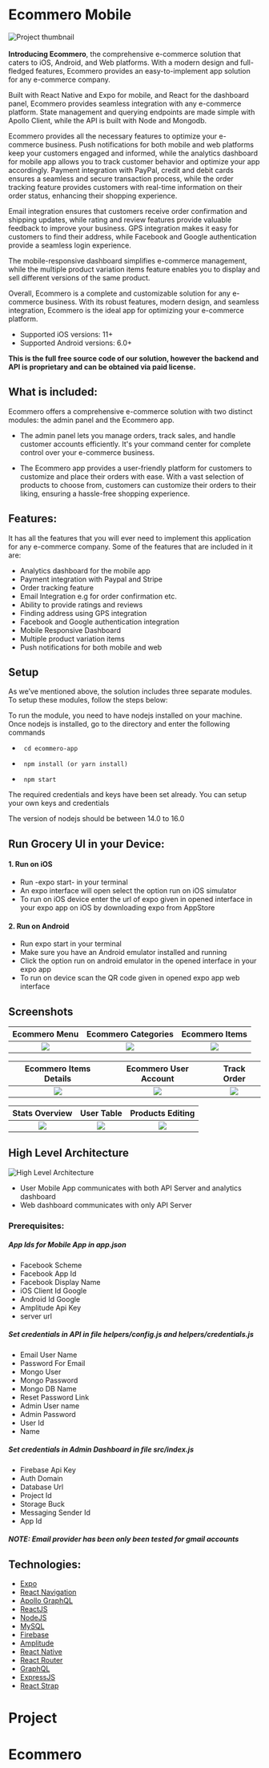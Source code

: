 # Ecommero Mobile

![Project thumbnail](./guides/Banner.png)
<br>
<br/><b>Introducing Ecommero</b>, the comprehensive e-commerce solution that caters to iOS, Android, and Web platforms. With a modern design and full-fledged features, Ecommero provides an easy-to-implement app solution for any e-commerce company.

Built with React Native and Expo for mobile, and React for the dashboard panel, Ecommero provides seamless integration with any e-commerce platform. State management and querying endpoints are made simple with Apollo Client, while the API is built with Node and Mongodb.

Ecommero provides all the necessary features to optimize your e-commerce business. Push notifications for both mobile and web platforms keep your customers engaged and informed, while the analytics dashboard for mobile app allows you to track customer behavior and optimize your app accordingly. Payment integration with PayPal, credit and debit cards ensures a seamless and secure transaction process, while the order tracking feature provides customers with real-time information on their order status, enhancing their shopping experience.

Email integration ensures that customers receive order confirmation and shipping updates, while rating and review features provide valuable feedback to improve your business. GPS integration makes it easy for customers to find their address, while Facebook and Google authentication provide a seamless login experience.

The mobile-responsive dashboard simplifies e-commerce management, while the multiple product variation items feature enables you to display and sell different versions of the same product.

Overall, Ecommero is a complete and customizable solution for any e-commerce business. With its robust features, modern design, and seamless integration, Ecommero is the ideal app for optimizing your e-commerce platform.

- Supported iOS versions: 11+
- Supported Android versions: 6.0+

<b>This is the full free source code of our solution, however the backend and API is proprietary and can be obtained via paid license.</b>

## What is included:

Ecommero offers a comprehensive e-commerce solution with two distinct modules: the admin panel and the Ecommero app.

- The admin panel lets you manage orders, track sales, and handle customer accounts efficiently. It's your command center for complete control over your e-commerce business.

- The Ecommero app provides a user-friendly platform for customers to customize and place their orders with ease. With a vast selection of products to choose from, customers can customize their orders to their liking, ensuring a hassle-free shopping experience.

## Features:

It has all the features that you will ever need to implement this application for any e-commerce company. Some of the features that are included in it are:

- Analytics dashboard for the mobile app
- Payment integration with Paypal and Stripe
- Order tracking feature
- Email Integration e.g for order confirmation etc.
- Ability to provide ratings and reviews
- Finding address using GPS integration
- Facebook and Google authentication integration
- Mobile Responsive Dashboard
- Multiple product variation items
- Push notifications for both mobile and web

## Setup

As we’ve mentioned above, the solution includes three separate modules. To setup these modules, follow the steps below:

To run the module, you need to have nodejs installed on your machine. Once nodejs is installed, go to the directory and enter the following commands

-      cd ecommero-app
-      npm install (or yarn install)
-      npm start

The required credentials and keys have been set already. You can setup your own keys and credentials

The version of nodejs should be between 14.0 to 16.0

## Run Grocery UI in your Device:

#### 1. Run on iOS

- Run -expo start- in your terminal
- An expo interface will open select the option run on iOS simulator
- To run on iOS device enter the url of expo given in opened interface in your expo app on iOS by downloading expo from AppStore

#### 2. Run on Android

- Run expo start in your terminal
- Make sure you have an Android emulator installed and running
- Click the option run on android emulator in the opened interface in your expo app
- To run on device scan the QR code given in opened expo app web interface

## Screenshots

|                     Ecommero Menu                     |                  Ecommero Categories                  |                    Ecommero Items                     |
| :---------------------------------------------------: | :---------------------------------------------------: | :---------------------------------------------------: |
| ![](./guides/screenshots/customer11.jpeg) | ![](./guides/screenshots/customer22.jpeg) | ![](./guides/screenshots/customer33.jpeg) |

|               Ecommero Items Details               |               Ecommero User Account                |                    Track Order                     |
| :------------------------------------------------: | :------------------------------------------------: | :------------------------------------------------: |
| ![](./guides/screenshots/rider11.jpeg) | ![](./guides/screenshots/rider22.jpeg) | ![](./guides/screenshots/rider33.jpeg) |

|                 Stats Overview                 |                   User Table                   |                Products Editing                |
| :--------------------------------------------: | :--------------------------------------------: | :--------------------------------------------: |
| ![](./guides/screenshots/eco1.png) | ![](./guides/screenshots/eco2.png) | ![](./guides/screenshots/eco3.png) |

## High Level Architecture

![High Level Architecture](./guides/screenshots/architecture.png)

- User Mobile App communicates with both API Server and analytics dashboard
- Web dashboard communicates with only API Server

### Prerequisites:

##### App Ids for Mobile App in app.json

- Facebook Scheme
- Facebook App Id
- Facebook Display Name
- iOS Client Id Google
- Android Id Google
- Amplitude Api Key
- server url

##### Set credentials in API in file helpers/config.js and helpers/credentials.js

- Email User Name
- Password For Email
- Mongo User
- Mongo Password
- Mongo DB Name
- Reset Password Link
- Admin User name
- Admin Password
- User Id
- Name

##### Set credentials in Admin Dashboard in file src/index.js

- Firebase Api Key
- Auth Domain
- Database Url
- Project Id
- Storage Buck
- Messaging Sender Id
- App Id

##### NOTE: Email provider has been only been tested for gmail accounts

## Technologies:

- [Expo](https://expo.dev/)
- [React Navigation](https://reactnavigation.org/)
- [Apollo GraphQL](https://www.apollographql.com/)
- [ReactJS](https://reactjs.org/)
- [NodeJS](https://nodejs.org/en/)
- [MySQL](https://localhost/phpMyAdmin/)
- [Firebase](https://firebase.google.com/)
- [Amplitude](https://amplitude.com/)
- [React Native](https://reactnative.dev/)
- [React Router](https://reactrouter.com/)
- [GraphQL](https://graphql.org/)
- [ExpressJS](https://expressjs.com/)
- [React Strap](https://reactstrap.github.io/)
# Project
# Ecommero
